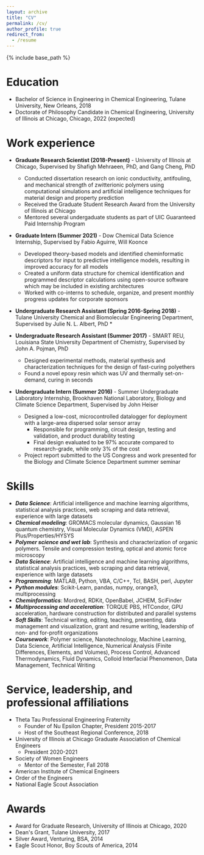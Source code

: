 ```yaml
---
layout: archive
title: "CV"
permalink: /cv/
author_profile: true
redirect_from:
  - /resume
---
```


{% include base_path %}

Education
======
* Bachelor of Science in Engineering in Chemical Engineering, Tulane University, New Orleans, 2018
* Doctorate of Philosophy Candidate in Chemical Engineering, University of Illinois at Chicago, Chicago, 2022 (expected)

Work experience
======
* **Graduate Research Scientist (2018-Present)** - University of Illinois at Chicago, Supervised by Shafigh Mehraeen, PhD, and Gang Cheng, PhD
  * Conducted dissertation research on ionic conductivity, antifouling, and mechanical strength of zwitterionic polymers using computational simulations and artificial intelligence techniques for material design and property prediction
  * Received the Graduate Student Research Award from the University of Illinois at Chicago
  * Mentored several undergaduate students as part of UIC Guaranteed Paid Internship Program

* **Graduate Intern (Summer 2021)** - Dow Chemical Data Science Internship, Supervised by Fabio Aguirre, Will Koonce
  * Developed theory-based models and identified cheminformatic descriptors for input to predictive intelligence models, resulting in improved accuracy for all models
  * Created a uniform data structure for chemical identification and programmed descriptor calculations using open-source software which may be included in existing architectures
  * Worked with co-interns to schedule, organize, and present monthly progress updates for corporate sponsors

* **Undergraduate Research Assistant (Spring 2016-Spring 2018)** - Tulane University Chemical and Biomolecular Engineering Department, Supervised by Julie N. L. Albert, PhD
  *

* **Undergraduate Research Assistant (Summer 2017)** - SMART REU, Louisiana State University Department of Chemistry, Supervised by John A. Pojman, PhD
  * Designed experimental methods, material synthesis and characterization techniques for the design of fast-curing polyethers
  * Found a novel epoxy resin which was UV and thermally set-on-demand, curing in seconds

* **Undergraduate Intern (Summer 2016)** - Summer Undergraduate Laboratory Internship, Brookhaven National Laboratory, Biology and Climate Science Department, Supervised by John Heiser
  * Designed a low-cost, microcontrolled datalogger for deployment with a large-area dispersed solar sensor array
    * Responsible for programming, circuit design, testing and validation, and product durability testing
    * Final design evaluated to be 97% accurate compared to research-grade, while only 3% of the cost
  * Project report submitted to the US Congress and work presented for the Biology and Climate Science Department summer seminar

Skills
======
* **_Data Science_**: Artificial intelligence and machine learning algorithms, statistical analysis practices, web scraping and data retrieval, experience with large datasets
* **_Chemical modeling_**: GROMACS molecular dynamics, Gaussian 16 quantum chemistry, Visual Molecular Dynamics (VMD), ASPEN Plus/Properties/HYSYS
* **_Polymer science and wet lab_**: Synthesis and characterization of organic polymers. Tensile and compression testing, optical and atomic force microscopy
* **_Data Science_**: Artificial intelligence and machine learning algorithms, statistical analysis practices, web scraping and data retrieval, experience with large datasets
* **_Programming_**: MATLAB, Python, VBA, C/C++, Tcl, BASH, perl, Jupyter
* **_Python modules_**: Scikit-Learn, pandas, numpy, orange3, multiprocessing
* **_Cheminformatics_**: Mordred, RDKit, OpenBabel, JCHEM, SciFinder
* **_Multiprocessing and acceleration_**: TORQUE PBS, HTCondor, GPU acceleration, hardware construction for distributed and parallel systems
* **_Soft Skills_**: Technical writing, editing, teaching, presenting, data management and visualization, grant and resume writing, leadership of non- and for-profit organizations
* **_Coursework_**: Polymer science, Nanotechnology, Machine Learning, Data Science, Artificial Intelligence, Numerical Analysis (Finite Differences, Elements, and Volumes), Process Control, Advanced Thermodynamics, Fluid Dynamics, Colloid Interfacial Phenomenon, Data Management, Technical Writing

<!--
Publications
======
  <ul>{% for post in site.publications %}
    {% include archive-single-cv.html %}
  {% endfor %}</ul>

Talks
======
  <ul>{% for post in site.talks %}
    {% include archive-single-talk-cv.html %}
  {% endfor %}</ul>

Teaching
======
  <ul>{% for post in site.teaching %}
    {% include archive-single-cv.html %}
  {% endfor %}</ul>
-->

Service, leadership, and professional affiliations
======
* Theta Tau Professional Engineering Fraternity
  * Founder of Nu Epsilon Chapter, President 2015-2017
  * Host of the Southeast Regional Conference, 2018
* University of Illinois at Chicago Graduate Association of Chemical Engineers
  * President 2020-2021
* Society of Women Engineers
  * Mentor of the Semester, Fall 2018
* American Institute of Chemical Engineers
* Order of the Engineers
* National Eagle Scout Association

Awards
======
* Award for Graduate Research, University of Illinois at Chicago, 2020
* Dean's Grant, Tulane University, 2017
* Silver Award, Venturing, BSA, 2014
* Eagle Scout Honor, Boy Scouts of America, 2014
